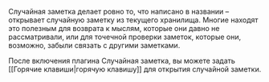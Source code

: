 Случайная заметка делает ровно то, что написано в названии – открывает случайную заметку из текущего хранилища. Многие находят это полезным для возврата к мыслям, которые они давно не рассматривали, или для точечной проверки заметок, которые они, возможно, забыли связать с другими заметками.

После включения плагина Случайная заметка, вы можете задать [[Горячие клавиши|горячую клавишу]] для открытия случайной заметки.